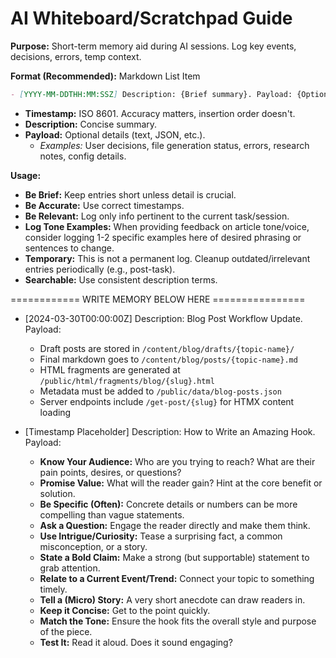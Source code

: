 # AI Whiteboard/Scratchpad Guide

**Purpose:** Short-term memory aid during AI sessions. Log key events, decisions, errors, temp context.

**Format (Recommended):** Markdown List Item

```markdown
- [YYYY-MM-DDTHH:MM:SSZ] Description: {Brief summary}. Payload: {Optional details/context/code}. 
```

*   **Timestamp:** ISO 8601. Accuracy matters, insertion order doesn't.
*   **Description:** Concise summary.
*   **Payload:** Optional details (text, JSON, etc.).
    *   *Examples:* User decisions, file generation status, errors, research notes, config details.

**Usage:**

*   **Be Brief:** Keep entries short unless detail is crucial.
*   **Be Accurate:** Use correct timestamps.
*   **Be Relevant:** Log only info pertinent to the current task/session.
*   **Log Tone Examples:** When providing feedback on article tone/voice, consider logging 1-2 specific examples here of desired phrasing or sentences to change.
*   **Temporary:** This is not a permanent log. Cleanup outdated/irrelevant entries periodically (e.g., post-task).
*   **Searchable:** Use consistent description terms.

============ WRITE MEMORY BELOW HERE ================

- [2024-03-30T00:00:00Z] Description: Blog Post Workflow Update. Payload:
    * Draft posts are stored in `/content/blog/drafts/{topic-name}/`
    * Final markdown goes to `/content/blog/posts/{topic-name}.md`
    * HTML fragments are generated at `/public/html/fragments/blog/{slug}.html`
    * Metadata must be added to `/public/data/blog-posts.json`
    * Server endpoints include `/get-post/{slug}` for HTMX content loading

- [Timestamp Placeholder] Description: How to Write an Amazing Hook. Payload:
    *   **Know Your Audience:** Who are you trying to reach? What are their pain points, desires, or questions?
    *   **Promise Value:** What will the reader gain? Hint at the core benefit or solution.
    *   **Be Specific (Often):** Concrete details or numbers can be more compelling than vague statements.
    *   **Ask a Question:** Engage the reader directly and make them think.
    *   **Use Intrigue/Curiosity:** Tease a surprising fact, a common misconception, or a story.
    *   **State a Bold Claim:** Make a strong (but supportable) statement to grab attention.
    *   **Relate to a Current Event/Trend:** Connect your topic to something timely.
    *   **Tell a (Micro) Story:** A very short anecdote can draw readers in.
    *   **Keep it Concise:** Get to the point quickly.
    *   **Match the Tone:** Ensure the hook fits the overall style and purpose of the piece.
    *   **Test It:** Read it aloud. Does it sound engaging?